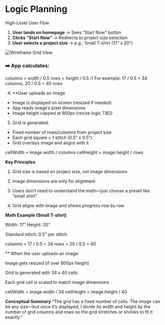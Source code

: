 # Logic Planning

High-Level User Flow

1. **User lands on homepage** → Sees “Start Now” button  
2. **Clicks “Start Now”** → Redirects to project size selection  
3. **User selects a project size** → e.g., Small T-shirt (17” x 20”)

![Wireframe Grid View](.planning/Crochet-Stitch-Tracker.png)


### ➡️ App calculates:
columns = width / 0.5
rows = height / 0.5
// For example: 17 / 0.5 = 34 columns, 20 / 0.5 = 40 rows

4. **User uploads an image
- Image is displayed on screen (resized if needed)
- App reads image’s pixel dimensions
- Image height capped at 800px (resize logic TBD)

5. Grid is generated:
- Fixed number of rows/columns from project size
- Each grid square = 1 stitch (0.5” x 0.5”)
- Grid overlays image and aligns with it

cellWidth = image.width / columns
cellHeight = image.height / rows

**Key Principles**
1. Grid size is based on project size, not image dimensions

2. Image dimensions are only for alignment

3. Users don’t need to understand the math—just choose a preset like “small shirt”

4. Grid aligns with image and shows progress row by row

**Math Example (Small T-shirt)**

Width: 17”
Height: 20”

Standard stitch: 0.5” per stitch

columns = 17 / 0.5 = 34
rows = 20 / 0.5 = 40

** When the user uploads an image:

Image gets resized (if over 800px height)

Grid is generated with 34 x 40 cells

Each grid cell is scaled to match image dimensions

cellWidth = image.width / 34
cellHeight = image.height / 40

**Conceptual Summary**
“The grid has a fixed number of cells.
The image can be any size—but once it’s displayed,
I divide its width and height by the number of grid columns and rows
so the grid stretches or shrinks to fit it exactly.”


